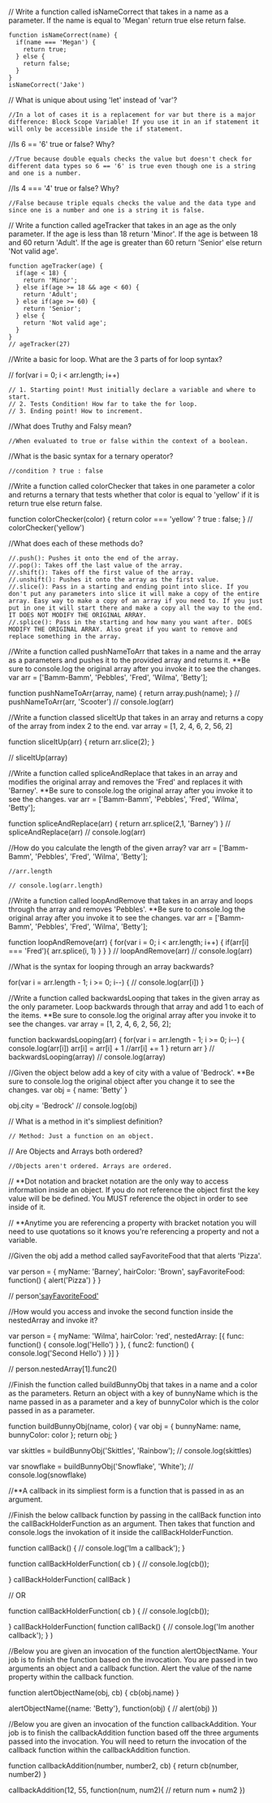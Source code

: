 // Write a function called isNameCorrect that takes in a name as a parameter. If the name is equal to 'Megan' return true else return false.

    function isNameCorrect(name) {
      if(name === 'Megan') {
        return true;
      } else {
        return false;
      }
    }
    isNameCorrect('Jake')
    
    
// What is unique about using 'let' instead of 'var'?

    //In a lot of cases it is a replacement for var but there is a major difference: Block Scope Variable! If you use it in an if statement it will only be accessible inside the if statement. 
    

//Is 6 == '6' true or false? Why?

    //True because double equals checks the value but doesn't check for different data types so 6 == '6' is true even though one is a string and one is a number. 
    
//Is 4 === '4' true or false? Why?

    //False because triple equals checks the value and the data type and since one is a number and one is a string it is false. 
    
// Write a function called ageTracker that takes in an age as the only parameter. If the age is less than 18 return 'Minor'. If the age is between 18 and 60 return 'Adult'. If the age is greater than 60 return 'Senior' else return 'Not valid age'.

    function ageTracker(age) {
      if(age < 18) {
        return 'Minor';
      } else if(age >= 18 && age < 60) {
        return 'Adult';
      } else if(age >= 60) {
        return 'Senior';
      } else {
        return 'Not valid age';
      }
    }
    // ageTracker(27)
    
    
//Write a basic for loop. What are the 3 parts of for loop syntax? 

  // for(var i = 0; i < arr.length; i++)

    // 1. Starting point! Must initially declare a variable and where to start. 
    // 2. Tests Condition! How far to take the for loop. 
    // 3. Ending point! How to increment.
    

//What does Truthy and Falsy mean?

    //When evaluated to true or false within the context of a boolean.
    
    
//What is the basic syntax for a ternary operator?

    //condition ? true : false
    
    
//Write a function called colorChecker that takes in one parameter a color and returns a ternary that tests whether that color is equal to 'yellow' if it is return true else return false. 

  function colorChecker(color) {
    return color === 'yellow' ? true : false;
  }
  // colorChecker('yellow')
  
  
//What does each of these methods do? 

    //.push(): Pushes it onto the end of the array. 
    //.pop(): Takes off the last value of the array. 
    //.shift(): Takes off the first value of the array. 
    //.unshift(): Pushes it onto the array as the first value. 
    //.slice(): Pass in a starting and ending point into slice. If you don't put any parameters into slice it will make a copy of the entire array. Easy way to make a copy of an array if you need to. If you just put in one it will start there and make a copy all the way to the end. IT DOES NOT MODIFY THE ORIGINAL ARRAY. 
    //.splice(): Pass in the starting and how many you want after. DOES MODIFY THE ORIGINAL ARRAY. Also great if you want to remove and replace something in the array. 
    
    
//Write a function called pushNameToArr that takes in a name and the array as a parameters and pushes it to the provided array and returns it. **Be sure to console.log the original array after you invoke it to see the changes.
  var arr = ['Bamm-Bamm', 'Pebbles', 'Fred', 'Wilma', 'Betty'];

function pushNameToArr(array, name) {
  return array.push(name);
}
// pushNameToArr(arr, 'Scooter')
// console.log(arr)


//Write a function classed sliceItUp that takes in an array and returns a copy of the array from index 2 to the end. 
  var array = [1, 2, 4, 6, 2, 56, 2]

function sliceItUp(arr) {
  return arr.slice(2);
}

// sliceItUp(array)


//Write a function called spliceAndReplace that takes in an array and modifies the original array and removes the 'Fred' and replaces it with 'Barney'. **Be sure to console.log the original array after you invoke it to see the changes.
  var arr = ['Bamm-Bamm', 'Pebbles', 'Fred', 'Wilma', 'Betty'];

function spliceAndReplace(arr) {
  return arr.splice(2,1, 'Barney')
}
// spliceAndReplace(arr)
// console.log(arr)


//How do you calculate the length of the given array?
  var arr = ['Bamm-Bamm', 'Pebbles', 'Fred', 'Wilma', 'Betty'];

    //arr.length
    
    // console.log(arr.length)
    
    
//Write a function called loopAndRemove that takes in an array and loops through the array and removes 'Pebbles'. **Be sure to console.log the original array after you invoke it to see the changes.
  var arr = ['Bamm-Bamm', 'Pebbles', 'Fred', 'Wilma', 'Betty'];

function loopAndRemove(arr) {
  for(var i = 0; i < arr.length; i++) {
    if(arr[i] === 'Fred'){
        arr.splice(i, 1)
    }
}
}
// loopAndRemove(arr)
// console.log(arr)


//What is the syntax for looping through an array backwards?

for(var i = arr.length - 1; i >= 0; i--) {
  // console.log(arr[i])
}


//Write a function called backwardsLooping that takes in the given array as the only parameter. Loop backwards through that array and add 1 to each of the items. **Be sure to console.log the original array after you invoke it to see the changes.
  var array = [1, 2, 4, 6, 2, 56, 2];

  function backwardsLooping(arr) {
    for(var i = arr.length - 1; i >= 0; i--) {
      console.log(arr[i])
        arr[i] = arr[i] + 1 //arr[i] += 1
    }
    return arr
  }
  // backwardsLooping(array)
  // console.log(array)
  

//Given the object below add a key of city with a value of 'Bedrock'. **Be sure to console.log the original object after you change it to see the changes.
  var obj = {
    name: 'Betty'
  }

obj.city = 'Bedrock'
// console.log(obj)


// What is a method in it's simpliest definition?

    // Method: Just a function on an object. 
    
    
// Are Objects and Arrays both ordered?

    //Objects aren't ordered. Arrays are ordered.
    
    
// **Dot notation and bracket notation are the only way to access information inside an object. If you do not reference the object first the key value will be be defined. You MUST reference the object in order to see inside of it. 

// **Anytime you are referencing a property with bracket notation you will need to use quotations so it knows you're referencing a property and not a variable. 


//Given the obj add a method called sayFavoriteFood that that alerts 'Pizza'.

var person = {
    myName: 'Barney',
    hairColor: 'Brown',
    sayFavoriteFood: function() {
        alert('Pizza')
    }
}

// person['sayFavoriteFood']()


//How would you access and invoke the second function inside the nestedArray and invoke it?

var person = {
    myName: 'Wilma',
    hairColor: 'red',
    nestedArray: [{
        func: function() {
              console.log('Hello')
              }
        }, 
        {
          func2: function() {
            console.log('Second Hello')
          }
        }]
}

// person.nestedArray[1].func2()


//Finish the function called buildBunnyObj that takes in a name and a color as the parameters. Return an object with a key of bunnyName which is the name passed in as a parameter and a key of bunnyColor which is the color passed in as a parameter.

function buildBunnyObj(name, color) {
    var obj = {
        bunnyName: name,
        bunnyColor: color
    };
    return obj;
}

var skittles = buildBunnyObj('Skittles', 'Rainbow');
// console.log(skittles)

var snowflake = buildBunnyObj('Snowflake', 'White');
// console.log(snowflake)

//**A callback in its simpliest form is a function that is passed in as an argument.

//Finish the below callback function by passing in the callBack function into the callBackHolderFunction as an argument. Then takes that function and console.logs the invokation of it inside the callBackHolderFunction.

function callBack() {
    // console.log('Im a callback');
}

function callBackHolderFunction( cb ) {
    // console.log(cb());

}
callBackHolderFunction( callBack )

// OR

function callBackHolderFunction( cb ) {
    // console.log(cb());

}
callBackHolderFunction( function callBack() {
    // console.log('Im another callback');
} )



//Below you are given an invocation of the function alertObjectName. Your job is to finish the function based on the invocation. You are passed in two arguments an object and a callback function. Alert the value of the name property within the callback function. 

function alertObjectName(obj, cb) {
    cb(obj.name)
}

alertObjectName({name: 'Betty'}, function(obj) {
    // alert(obj)
})


//Below you are given an invocation of the function callbackAddition. Your job is to finish the callbackAddition function based off the three arguments passed into the invocation. You will need to return the invocation of the callback function within the callbackAddition function.


function callbackAddition(number, number2, cb) {
    return cb(number, number2)
}

callbackAddition(12, 55, function(num, num2){
    // return num + num2
})





